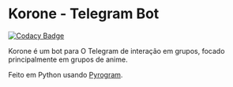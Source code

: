 # Korone - Telegram Bot

[![Codacy Badge](https://api.codacy.com/project/badge/Grade/cf4b574654034502ad56f5d97ce9209b)](https://app.codacy.com/gh/HitaloSama/PyKorone?utm_source=github.com&utm_medium=referral&utm_content=HitaloSama/PyKorone&utm_campaign=Badge_Grade)

Korone é um bot para O Telegram de interação em grupos, focado principalmente em grupos de anime.

Feito em Python usando [Pyrogram](https://github.com/pyrogram/pyrogram).
